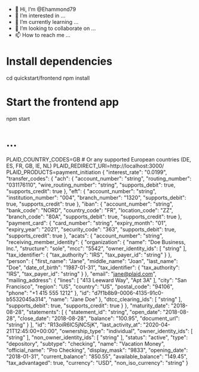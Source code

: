 - 👋 Hi, I’m @Ehammond79
- 👀 I’m interested in ...
- 🌱 I’m currently learning ...
- 💞️ I’m looking to collaborate on ...
- 📫 How to reach me ...

<!---
Ehammond79/Ehammond79 is a ✨ special ✨ repository because its `README.md` (this file) appears on your GitHub profile.
You can click the Preview link to take a look at your changes.
--->
# Install dependencies
cd quickstart/frontend
npm install
# Start the frontend app
npm start
# ...
PLAID_COUNTRY_CODES=GB # Or any supported European countries (DE, ES, FR, GB, IE, NL)
PLAID_REDIRECT_URI=http://localhost:3000/
PLAID_PRODUCTS=payment_initiation
{
  "interest_rate": "0.0199",
  "transfer_codes": {
    "ach": {
      "account_number": "string",
      "routing_number": "031176110",
      "wire_routing_number": "string",
      "supports_debit": true,
      "supports_credit": true
    },
    "eft": {
      "account_number": "string",
      "institution_number": "004",
      "branch_number": "1320",
      "supports_debit": true,
      "supports_credit": true
    },
    "iban": {
      "account_number": "string",
      "bank_code": "NORD",
      "country_code": "FR",
      "location_code": "ZZ",
      "branch_code": "80A",
      "supports_debit": true,
      "supports_credit": true
    },
    "payment_card": {
      "card_number": "string",
      "expiry_month": "01",
      "expiry_year": "2021",
      "security_code": "363",
      "supports_debit": true,
      "supports_credit": true
    },
    "acats": {
      "account_number": "string",
      "receiving_member_identity": {
        "organization": {
          "name": "Doe Business, Inc.",
          "structure": "sole",
          "mcc": "5542",
          "owner_identity_ids": [
            "string"
          ],
          "tax_identifier": {
            "tax_authority": "IRS",
            "tax_payer_id": "string"
          }
        },
        "person": {
          "first_name": "Jane",
          "middle_name": "Joan",
          "last_name": "Doe",
          "date_of_birth": "1987-01-31",
          "tax_identifier": {
            "tax_authority": "IRS",
            "tax_payer_id": "string"
          }
        },
        "email": "jane@plaid.com",
        "mailing_address": {
          "lines": [
            "413 Leeward Way",
            "Apt 3A"
          ],
          "city": "San Francisco",
          "region": "US",
          "country": "US",
          "postal_code": "94106",
          "phone": "+1 415 555 1212"
        },
        "id": "d7f1b8b9-0006-4135-91c0-b5532045a314",
        "name": "Jane Doe"
      },
      "dtcc_clearing_ids": [
        "string"
      ],
      "supports_debit": true,
      "supports_credit": true
    }
  },
  "maturity_date": "2018-08-28",
  "statements": [
    {
      "statement_id": "string",
      "open_date": "2018-08-28",
      "close_date": "2018-08-28",
      "balance": "100.95",
      "document_url": "string"
    }
  ],
  "id": "R13oiR6lC5jNC5jK",
  "last_activity_at": "2020-04-21T12:45:00+00:00",
  "ownership_type": "individual",
  "owner_identity_ids": [
    "string"
  ],
  "non_owner_identity_ids": [
    "string"
  ],
  "status": "active",
  "type": "depository",
  "subtype": "checking",
  "name": "Vacation Money",
  "official_name": "Pro Checking",
  "display_mask": "9833",
  "opening_date": "2018-01-31",
  "current_balance": "850.55",
  "available_balance": "149.45",
  "tax_advantaged": true,
  "currency": "USD",
  "non_iso_currency": "string"
}
